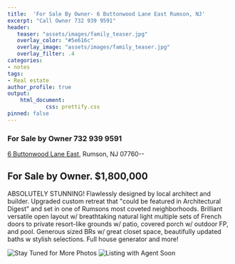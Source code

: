 ```yaml
---
title:  'For Sale By Owner- 6 Buttonwood Lane East Rumson, NJ'
excerpt: "Call Owner 732 939 9591"
header:
   teaser: "assets/images/family_teaser.jpg"
   overlay_color: "#5e616c"
   overlay_image: "assets/images/family_teaser.jpg"
   overlay_filter: .4
categories:
- notes
tags:
- Real estate
author_profile: true
output:
    html_document:
            css: prettify.css
pinned: false
---
```


### For Sale by Owner  732 939 9591
[6 Buttonwood Lane East](https://www.google.com/maps/place/6+Buttonwood+Ln+E,+Rumson,+NJ+07760/@40.3479901,-74.0255504,17z/4d-74.0233564), Rumson, NJ 07760--

## For Sale by Owner.  $1,800,000

ABSOLUTELY STUNNING! Flawlessly designed by local architect and builder.  Upgraded custom retreat that "could be featured in Architectural Digest" and set in one of Rumsons most coveted neighborhoods. Brilliant  versatile open layout w/ breathtaking natural light  multiple sets of French doors to private resort-like grounds w/ patio, covered porch w/ outdoor FP, and pool. Generous sized BRs w/ great closet space, beautifully updated baths w stylish selections. Full house generator and more!

![Stay Tuned for More Photos](/assets/images/poolView.png)
![Listing with Agent Soon](/assets/images/houseFront.png)
